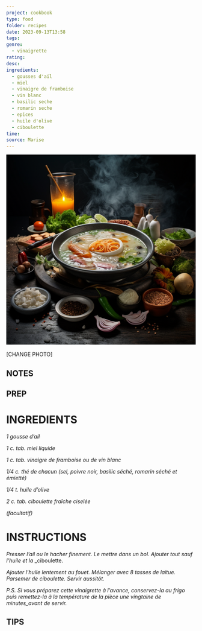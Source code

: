```yaml
---
project: cookbook
type: food
folder: recipes
date: 2023-09-13T13:58
tags: 
genre:
  - vinaigrette
rating: 
desc: 
ingredients:
  - gousses d'ail
  - miel
  - vinaigre de framboise
  - vin blanc
  - basilic seche
  - romarin seche
  - epices
  - huile d'olive
  - ciboulette
time: 
source: Marise
---
```


![IMAGE](_default.png)


[CHANGE PHOTO]


## NOTES




## PREP


# INGREDIENTS

_1 gousse d’ail_

_1 c. tab. miel liquide_

_1 c. tab. vinaigre de framboise ou de vin_
_blanc_

_1/4 c. thé de chacun (sel, poivre noir, basilic_
_séché, romarin séché et émietté)_

_1/4 t. huile d’olive_

_2 c. tab. ciboulette fraîche ciselée_

_(facultatif)_



# INSTRUCTIONS

_Presser l’ail ou le hacher finement. Le mettre_
_dans un bol. Ajouter tout sauf l’huile et la_
_ciboulette.

_Ajouter l’huile lentement au fouet._
_Mélanger avec 8 tasses de laitue. Parsemer_
_de ciboulette. Servir aussitôt._

_P.S. Si vous préparez cette vinaigrette à l’avance,_
_conservez-la au frigo puis remettez-la à_
_la température de la pièce une vingtaine de_
_minutes_avant de servir._


## TIPS




